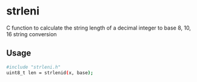 # strleni

C function to calculate the string length of a decimal integer to base 8, 10, 16 string conversion

## Usage

```sh
#include "strleni.h"
uint8_t len = strlenid(x, base);
```
